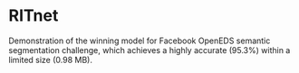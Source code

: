 # RITnet
Demonstration of the winning model for Facebook OpenEDS semantic segmentation challenge, which achieves a highly accurate (95.3%) within a limited size (0.98 MB).
